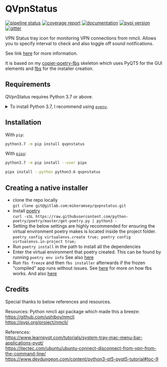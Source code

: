 # QVpnStatus

[![pipeline status](https://gitlab.com/mikeramsey/qvpnstatus/badges/master/pipeline.svg)](https://gitlab.com/mikeramsey/qvpnstatus/pipelines)
[![coverage report](https://gitlab.com/mikeramsey/qvpnstatus/badges/master/coverage.svg)](https://gitlab.com/mikeramsey/qvpnstatus/commits/master)
[![documentation](https://img.shields.io/badge/docs-mkdocs%20material-blue.svg?style=flat)](https://mikeramsey.gitlab.io/qvpnstatus/)
[![pypi version](https://img.shields.io/pypi/v/qvpnstatus.svg)](https://pypi.org/project/qvpnstatus/)
[![gitter](https://badges.gitter.im/join%20chat.svg)](https://gitter.im/qvpnstatus/community)

VPN Status tray icon for monitoring VPN connections from nmcli. Allows you to specify interval to check and also toggle off sound notifications.

See link [here](https://wizardassistant.com/qvpn-status-monitor-status-and-restart-vpn-connections-in-linux/) for more information.

It is based on my [copier-poetry-fbs](https://gitlab.com/mikeramsey/copier-poetry-fbs) skeleton which uses PyQT5 for the GUI elements and [fbs](https://github.com/mherrmann/fbs) for the installer creation.


## Requirements

QVpnStatus requires Python 3.7 or above.

<details>
<summary>To install Python 3.7, I recommend using <a href="https://github.com/pyenv/pyenv"><code>pyenv</code></a>.</summary>

```bash
# install pyenv
git clone https://github.com/pyenv/pyenv ~/.pyenv

# setup pyenv (you should also put these three lines in .bashrc or similar)
export PATH="${HOME}/.pyenv/bin:${PATH}"
export PYENV_ROOT="${HOME}/.pyenv"
eval "$(pyenv init -)"

# install Python 3.7
pyenv install 3.7.12

# make it available globally
pyenv global system 3.7.12
```
</details>

## Installation

With `pip`:
```bash
python3.7 -m pip install qvpnstatus
```

With [`pipx`](https://github.com/pipxproject/pipx):
```bash
python3.7 -m pip install --user pipx

pipx install --python python3.6 qvpnstatus
```

## Creating a native installer
-  clone the repo locally   
   `git clone git@gitlab.com:mikeramsey/qvpnstatus.git`
-  Install [poetry](https://python-poetry.org/)   
   `curl -sSL https://raw.githubusercontent.com/python-poetry/poetry/master/get-poetry.py | python3 -`   
-  Setting the below settings are highly recommended for ensuring the virtual environment poetry makes is located inside the project folder.    
   `poetry config virtualenvs.create true; poetry config virtualenvs.in-project true;`
-  Run `poetry install` in the path to install all the dependencies
-  Enter the virtual environment that poetry created. This can be found by running `poetry env info` See also [here](https://python-poetry.org/docs/managing-environments/)
-  Run `fbs freeze` and then `fbs installer` afterwards if the frozen "compiled" app runs without issues. See [here](https://github.com/mherrmann/fbs-tutorial) for more on how fbs works. And also [here](https://www.learnpyqt.com/tutorials/packaging-pyqt5-apps-fbs/)

## Credits
Special thanks to below references and resources.

Resources:
Python nmcli api package which made this a breeze:   
https://github.com/ushiboy/nmcli   
https://pypi.org/project/nmcli/

References:  
https://www.learnpyqt.com/tutorials/system-tray-mac-menu-bar-applications-pyqt/   
https://itectec.com/ubuntu/ubuntu-connect-disconnect-from-vpn-from-the-command-line/   
https://www.devdungeon.com/content/python3-qt5-pyqt5-tutorial#toc-9   